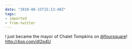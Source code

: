 ```yaml
---
date: "2010-08-15T15:13:40Z"
tags:
- imported
- from-twitter
---
```

I just became the mayor of Chalet Tompkins on [@foursquare](https://twitter.com/foursquare)\! http://4sq.com/dl2p4U
